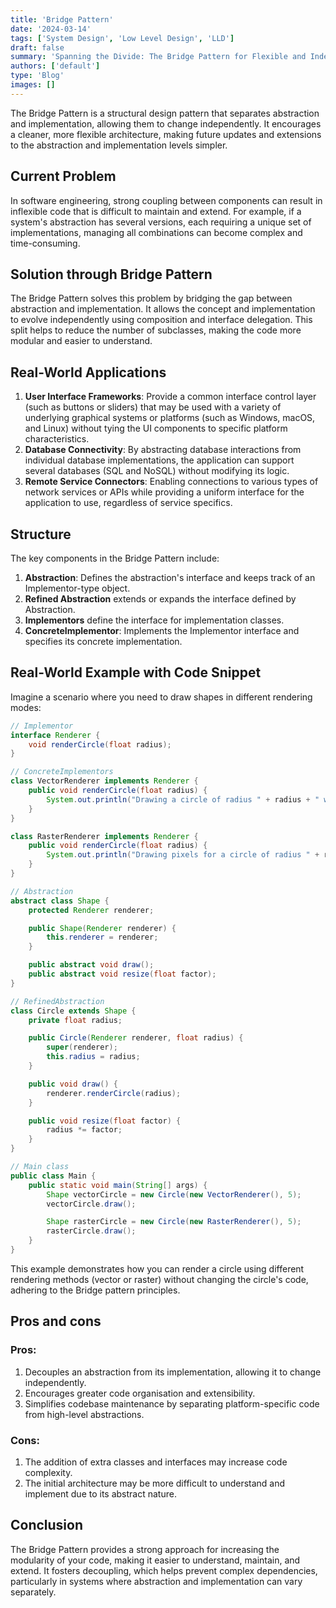 ```yaml
---
title: 'Bridge Pattern'
date: '2024-03-14'
tags: ['System Design', 'Low Level Design', 'LLD']
draft: false
summary: 'Spanning the Divide: The Bridge Pattern for Flexible and Independent Design.'
authors: ['default']
type: 'Blog'
images: []
---
```


The Bridge Pattern is a structural design pattern that separates abstraction and implementation, allowing them to change independently. It encourages a cleaner, more flexible architecture, making future updates and extensions to the abstraction and implementation levels simpler.

## Current Problem

In software engineering, strong coupling between components can result in inflexible code that is difficult to maintain and extend. For example, if a system's abstraction has several versions, each requiring a unique set of implementations, managing all combinations can become complex and time-consuming.

## Solution through Bridge Pattern

The Bridge Pattern solves this problem by bridging the gap between abstraction and implementation. It allows the concept and implementation to evolve independently using composition and interface delegation. This split helps to reduce the number of subclasses, making the code more modular and easier to understand.

## Real-World Applications

1. **User Interface Frameworks**: Provide a common interface control layer (such as buttons or sliders) that may be used with a variety of underlying graphical systems or platforms (such as Windows, macOS, and Linux) without tying the UI components to specific platform characteristics.
2. **Database Connectivity**: By abstracting database interactions from individual database implementations, the application can support several databases (SQL and NoSQL) without modifying its logic.
3. **Remote Service Connectors**: Enabling connections to various types of network services or APIs while providing a uniform interface for the application to use, regardless of service specifics.

## Structure

The key components in the Bridge Pattern include:

1. **Abstraction**: Defines the abstraction's interface and keeps track of an Implementor-type object.
2. **Refined Abstraction** extends or expands the interface defined by Abstraction.
3. **Implementors** define the interface for implementation classes.
4. **ConcreteImplementor**: Implements the Implementor interface and specifies its concrete implementation.

## Real-World Example with Code Snippet

Imagine a scenario where you need to draw shapes in different rendering modes:

```Java
// Implementor
interface Renderer {
    void renderCircle(float radius);
}

// ConcreteImplementors
class VectorRenderer implements Renderer {
    public void renderCircle(float radius) {
        System.out.println("Drawing a circle of radius " + radius + " with vector renderer");
    }
}

class RasterRenderer implements Renderer {
    public void renderCircle(float radius) {
        System.out.println("Drawing pixels for a circle of radius " + radius + " with raster renderer");
    }
}

// Abstraction
abstract class Shape {
    protected Renderer renderer;

    public Shape(Renderer renderer) {
        this.renderer = renderer;
    }

    public abstract void draw();
    public abstract void resize(float factor);
}

// RefinedAbstraction
class Circle extends Shape {
    private float radius;

    public Circle(Renderer renderer, float radius) {
        super(renderer);
        this.radius = radius;
    }

    public void draw() {
        renderer.renderCircle(radius);
    }

    public void resize(float factor) {
        radius *= factor;
    }
}
```

```Java
// Main class
public class Main {
    public static void main(String[] args) {
        Shape vectorCircle = new Circle(new VectorRenderer(), 5);
        vectorCircle.draw();

        Shape rasterCircle = new Circle(new RasterRenderer(), 5);
        rasterCircle.draw();
    }
}
```

This example demonstrates how you can render a circle using different rendering methods (vector or raster) without changing the circle's code, adhering to the Bridge pattern principles.

## Pros and cons

### Pros:

1. Decouples an abstraction from its implementation, allowing it to change independently.
2. Encourages greater code organisation and extensibility.
3. Simplifies codebase maintenance by separating platform-specific code from high-level abstractions.

### Cons:

1. The addition of extra classes and interfaces may increase code complexity.
2. The initial architecture may be more difficult to understand and implement due to its abstract nature.

## Conclusion

The Bridge Pattern provides a strong approach for increasing the modularity of your code, making it easier to understand, maintain, and extend. It fosters decoupling, which helps prevent complex dependencies, particularly in systems where abstraction and implementation can vary separately.
